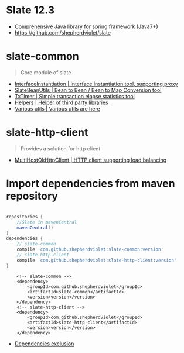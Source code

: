 # Slate 12.3
* Comprehensive Java library for spring framework (Java7+)
* https://github.com/shepherdviolet/slate

# slate-common

> Core module of slate

* [InterfaceInstantiation | Interface instantiation tool, supporting proxy](https://github.com/shepherdviolet/slate/blob/master/docs/interfaceinst/guide.md)
* [SlateBeanUtils | Bean to Bean / Bean to Map Conversion tool](https://github.com/shepherdviolet/slate/blob/master/docs/beanutils/guide.md)
* [TxTimer | Simple transaction elapse statistics tool](https://github.com/shepherdviolet/slate/blob/master/docs/txtimer/guide.md)
* [Helpers | Helper of third party libraries](https://github.com/shepherdviolet/slate/tree/develop/slate-common/src/main/java/sviolet/slate/common/helper)
* [Various utils | Various utils are here](https://github.com/shepherdviolet/slate/tree/develop/slate-common/src/main/java/sviolet/slate/common/util)

# slate-http-client

> Provides a solution for http client

* [MultiHostOkHttpClient | HTTP client supporting load balancing](https://github.com/shepherdviolet/slate/blob/master/docs/loadbalance/guide.md)

# Import dependencies from maven repository

```gradle

repositories {
    //Slate in mavenCentral
    mavenCentral()
}
dependencies {
    // slate-common
    compile 'com.github.shepherdviolet:slate-common:version'
    // slate-http-client
    compile 'com.github.shepherdviolet:slate-http-client:version'
}

```

```maven
    <!-- slate-common -->
    <dependency>
        <groupId>com.github.shepherdviolet</groupId>
        <artifactId>slate-common</artifactId>
        <version>version</version>
    </dependency>
    <!-- slate-http-client -->
    <dependency>
        <groupId>com.github.shepherdviolet</groupId>
        <artifactId>slate-http-client</artifactId>
        <version>version</version>
    </dependency>
```

* [Dependencies exclusion](https://github.com/shepherdviolet/slate/blob/master/docs/dependencies-exclusion.md)
